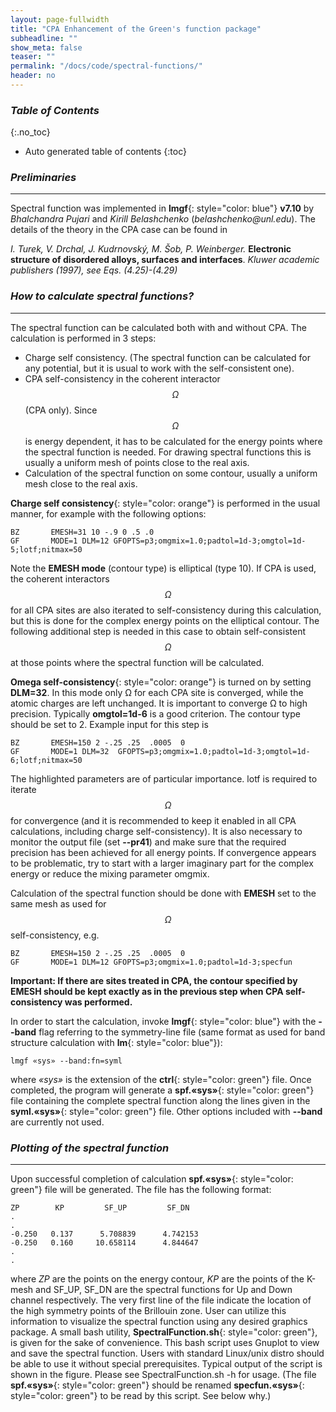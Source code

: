 ```yaml
---
layout: page-fullwidth
title: "CPA Enhancement of the Green's function package"
subheadline: ""
show_meta: false
teaser: ""
permalink: "/docs/code/spectral-functions/"
header: no
---
```


### _Table of Contents_
{:.no_toc}
*  Auto generated table of contents
{:toc} 

### _Preliminaries_
_____________________________________________________________

Spectral function was implemented in **lmgf**{: style="color: blue"} **v7.10** by _Bhalchandra Pujari_ and _Kirill Belashchenko_ (_belashchenko@unl.edu_). The details of the theory in the CPA case can be found in

_I. Turek, V. Drchal, J. Kudrnovský, M. Šob, P. Weinberger._ **Electronic structure of disordered alloys, surfaces and interfaces**. _Kluwer academic publishers (1997), see Eqs. (4.25)-(4.29)_

### _How to calculate spectral functions?_
_____________________________________________________________

The spectral function can be calculated both with and without CPA. The calculation is performed in 3 steps:

+ Charge self consistency. (The spectral function can be calculated for any potential, but it is usual to work with the self-consistent one).
+ CPA self-consistency in the coherent interactor $$\Omega$$ (CPA only). Since $$\Omega$$ is energy dependent, it has to be calculated for the energy points where the spectral function is needed. For drawing spectral functions this is usually a uniform mesh of points close to the real axis.
+ Calculation of the spectral function on some contour, usually a uniform mesh close to the real axis.

**Charge self consistency**{: style="color: orange"} is performed in the usual manner, for example with the following options:

    BZ       EMESH=31 10 -.9 0 .5 .0
    GF       MODE=1 DLM=12 GFOPTS=p3;omgmix=1.0;padtol=1d-3;omgtol=1d-5;lotf;nitmax=50
    
Note the **EMESH mode** (contour type) is elliptical (type 10). If CPA is used, the coherent interactors $$\Omega$$ for all CPA sites are also iterated to self-consistency during this calculation, but this is done for the complex energy points on the elliptical contour. The following additional step is needed in this case to obtain self-consistent $$\Omega$$ at those points where the spectral function will be calculated.

**Omega self-consistency**{: style="color: orange"} is turned on by setting **DLM=32**. In this mode only Ω for each CPA site is converged, while the atomic charges are left unchanged. It is important to converge Ω to high precision. Typically **omgtol=1d-6** is a good criterion. The contour type should be set to 2. Example input for this step is

    BZ       EMESH=150 2 -.25 .25  .0005  0
    GF       MODE=1 DLM=32  GFOPTS=p3;omgmix=1.0;padtol=1d-3;omgtol=1d-6;lotf;nitmax=50
   
The highlighted parameters are of particular importance. lotf is required to iterate $$\Omega$$ for convergence (and it is recommended to keep it enabled in all CPA calculations, including charge self-consistency). It is also necessary to monitor the output file (set **--pr41**) and make sure that the required precision has been achieved for all energy points. If convergence appears to be problematic, try to start with a larger imaginary part for the complex energy or reduce the mixing parameter omgmix.

Calculation of the spectral function should be done with **EMESH** set to the same mesh as used for $$\Omega$$ self-consistency, e.g.

    BZ       EMESH=150 2 -.25 .25  .0005  0
    GF       MODE=1 DLM=12 GFOPTS=p3;omgmix=1.0;padtol=1d-3;specfun

**Important: If there are sites treated in CPA, the contour specified by EMESH should be kept exactly as in the previous step when CPA self-consistency was performed.**

In order to start the calculation, invoke **lmgf**{: style="color: blue"} with the **--band** flag referring to the symmetry-line file (same format as used for band structure calculation with **lm**{: style="color: blue"}):

    lmgf «sys» --band:fn=syml 

where _«sys»_ is the extension of the **ctrl**{: style="color: green"} file. Once completed, the program will generate a **spf.«sys»**{: style="color: green"} file containing the complete spectral function along the lines given in the **syml.«sys»**{: style="color: green"} file. Other options included with **--band** are currently not used. 

### _Plotting of the spectral function_
_____________________________________________________________

Upon successful completion of calculation **spf.«sys»**{: style="color: green"} file will be generated. The file has the following format:

    ZP        KP         SF_UP         SF_DN
    .
    .
    -0.250   0.137      5.708839      4.742153
    -0.250   0.160     10.658114      4.844647
    .
    .

where _ZP_ are the points on the energy contour, _KP_ are the points of the K-mesh and SF_UP, SF_DN are the spectral functions for Up and Down channel respectively. The very first line of the file indicate the location of the high symmetry points of the Brillouin zone. User can utilize this information to visualize the spectral function using any desired graphics package. A small bash utility, **SpectralFunction.sh**{: style="color: green"}, is given for the sake of convenience. This bash script uses Gnuplot to view and save the spectral function. Users with standard Linux/unix distro should be able to use it without special prerequisites. Typical output of the script is shown in the figure. Please see SpectralFunction.sh -h for usage. (The file **spf.«sys»**{: style="color: green"} should be renamed **specfun.«sys»**{: style="color: green"} to be read by this script. See below why.) 
